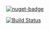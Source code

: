 [![nuget-badge](https://img.shields.io/badge/nuget-active-blue.svg)](https://www.nuget.org/packages/NequeoBase)

[![Build Status](http://www.nequeo.com.au:8080/job/Nequeo%20Base/badge/icon?style=plastic )](http://www.nequeo.com.au:8080/job/Nequeo%20Base/)
